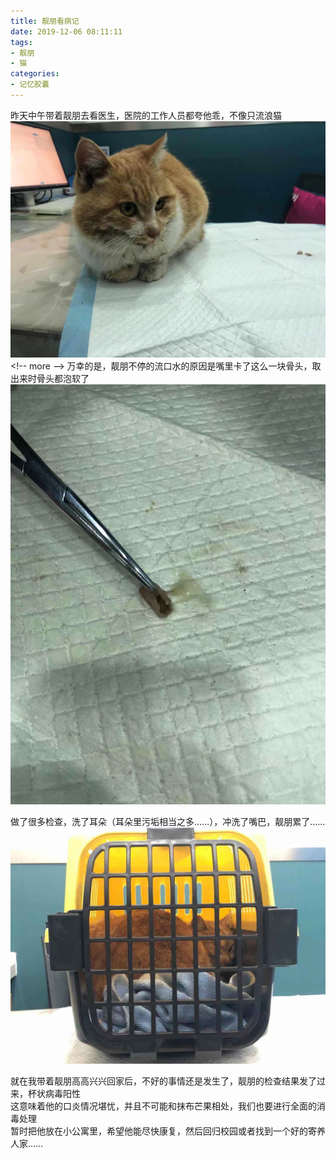 ```yaml
---
title: 靓朋看病记
date: 2019-12-06 08:11:11
tags:
- 靓朋
- 猫
categories:
- 记忆胶囊
---
```

昨天中午带着靓朋去看医生，医院的工作人员都夸他乖，不像只流浪猫
![l1](https://raw.githubusercontent.com/placenameday/mypic/master/20191206084633.png)
\<!-- more --\>
万幸的是，靓朋不停的流口水的原因是嘴里卡了这么一块骨头，取出来时骨头都泡软了
![l2](https://raw.githubusercontent.com/placenameday/mypic/master/20191206091139.png)

做了很多检查，洗了耳朵（耳朵里污垢相当之多……），冲洗了嘴巴，靓朋累了……
![](https://raw.githubusercontent.com/placenameday/mypic/master/20191206091333.png)

就在我带着靓朋高高兴兴回家后，不好的事情还是发生了，靓朋的检查结果发了过来，杯状病毒阳性  
这意味着他的口炎情况堪忧，并且不可能和抹布芒果相处，我们也要进行全面的消毒处理   
暂时把他放在小公寓里，希望他能尽快康复，然后回归校园或者找到一个好的寄养人家……